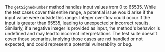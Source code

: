 The `getSignedNumber` method handles input values from 0 to 65535. While the test cases cover this entire range, a potential issue would arise if the input value were outside this range. Integer overflow could occur if the input is greater than 65535, leading to unexpected or incorrect results. Similarly, if a negative integer is provided as input, the method's behavior is undefined and may lead to incorrect interpretations. The test suite doesn’t cover those scenarios, implying those cases are not handled or not expected, and could represent a potential vulnerability or bug.